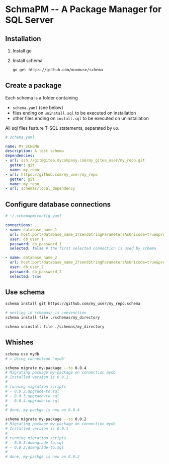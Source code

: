 # SchmaPM -- A Package Manager for SQL Server

## Installation

1. Install go

2. Install schema
    ``` bash
    go get https://github.com/muxmuse/schema
    ```

## Create a package
Each schema is a folder containing 
- `schema.yaml` (see below)
- files ending on `uninstall.sql` to be executed on installation
- other files ending on `install.sql` to be executed on uninstallation

All sql files feature T-SQL statements, separated by `GO`.

``` yaml
# schema.yaml

name: MY_SCHEMA
description: A test schema
dependencies:
- url: ssh://git@gitea.mycompany.com/my_gitea_user/my_repo.git
  getter: git
  name: my_repo
- url: https://github.com/my_user/my_repo
  getter: git
  name: my_repo
- url: schemas/local_dependency
```

## Configure database connections
``` yaml
# ~/.schemapm/config.yaml

connections:
- name: database_name_1
  url: host:port/database_name_1?sendStringParametersAsUnicode=true&prepareSQL=2&database=database_name_1
  user: db_user_1
  password: db_password_1
  selected: false # the first selected connection is used by schema

- name: database_name_2
  url: host:port/database_name_2?sendStringParametersAsUnicode=true&prepareSQL=2&log=16&database=database_name_2
  user: db_user_2
  password: db_password_2
  selected: true
```

## Use schema
```bash
schema install git https://github.com/my_user/my_repo.schema

# nesting in schemas/ is convenction
schema install file ./schemas/my_directory

schema uninstall file ./schemas/my_directory
```



## Whishes
``` bash
schema use mydb
# > Using connection 'mydb'

schema migrate my-package --to 0.0.4
# Migrating package my-package on connection mydb
# Installed version is 0.0.1
#  
# running migration scripts
# - 0.0.2.upgrade-to.sql
# - 0.0.3.upgrade-to.sql
# - 0.0.4.upgrade-to.sql
# 
# done, my-packge is now on 0.0.4

schema migrate my-package --to 0.0.2
# Migrating package my-package on connection mydb
# Installed version is 0.0.1
#  
# running migration scripts
# - 0.0.3.downgrade-to.sql
# - 0.0.2.downgrade-to.sql
# 
# done, my-packge is now on 0.0.2
```
